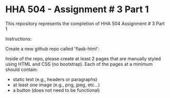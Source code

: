 # HHA 504 - Assignment # 3 Part 1

This repository represents the completion of HHA 504 Assignment # 3 Part 1

Instructions:

Create a new github repo called 'flask-html': 

Inside of the repo, please create at least 2 pages that are manually styled using HTML and CSS (no bootstrap). Each of the pages at a minimum should contain: 
- static text (e.g., headers or paragraphs) 
- at least one image (e.g., png, jpeg, etc...) 
- a button (does not need to be functional)

